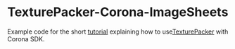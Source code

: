 TexturePacker-Corona-ImageSheets
================================

Example code for the short [tutorial](http://www.codeandweb.com/blog/2012/05/09/texturepacker-corona-imagesheet-tutorial) explaining how to use[TexturePacker](http://www.codeandweb.com/texturepacker) with Corona SDK.

